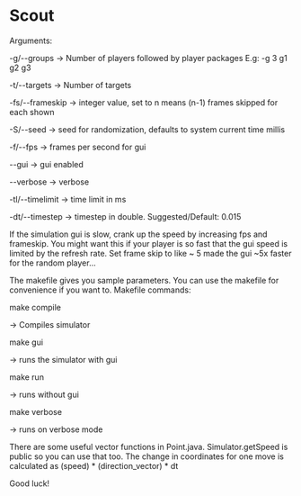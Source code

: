 # Scout

Arguments:

-g/--groups -> Number of players followed by player packages
E.g: -g 3 g1 g2 g3

-t/--targets -> Number of targets

-fs/--frameskip -> integer value, set to n means (n-1) frames skipped for each shown

-S/--seed -> seed for randomization, defaults to system current time millis

-f/--fps -> frames per second for gui

--gui -> gui enabled

--verbose -> verbose

-tl/--timelimit -> time limit in ms

-dt/--timestep -> timestep in double. Suggested/Default: 0.015

If the simulation gui is slow, crank up the speed by increasing fps and frameskip. You might want this if your player is so fast that the gui speed is limited by the refresh rate. Set frame skip to like ~ 5 made the gui ~5x faster for the random player...

The makefile gives you sample parameters. You can use the makefile for convenience if you want to. Makefile commands:

make compile

-> Compiles simulator

make gui

-> runs the simulator with gui

make run

-> runs without gui

make verbose

-> runs on verbose mode

There are some useful vector functions in Point.java. Simulator.getSpeed is public so you can use that too. The change in coordinates for one move is calculated as (speed) * (direction_vector) * dt

Good luck!